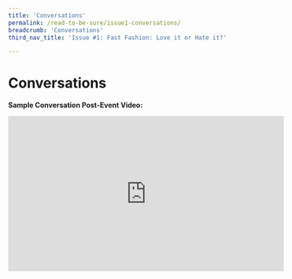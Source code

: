 ```yaml
---
title: 'Conversations'
permalink: /read-to-be-sure/issue1-conversations/
breadcrumb: 'Conversations'
third_nav_title: 'Issue #1: Fast Fashion: Love it or Hate it?'

---
```


# **Conversations**

**Sample Conversation Post-Event Video:**

<iframe width="560" height="315" src="https://www.youtube.com/embed/XG1etqRzdfw" title="YouTube video player" frameborder="0" allow="accelerometer; autoplay; clipboard-write; encrypted-media; gyroscope; picture-in-picture" allowfullscreen></iframe>